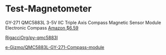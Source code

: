 # Test-Magnetometer

GY-271 QMC5883L 3-5V IIC Triple Axis Compass Magnetic Sensor Module Electronic Compass 
[Amazon $6.59](https://www.amazon.com/dp/B008V9S64E?psc=1&ref=ppx_yo2ov_dt_b_product_details)

[RigacciOrg/py-qmc5883l](https://github.com/RigacciOrg/py-qmc5883l)

[e-Gizmo/QMC5883L-GY-271-Compass-module](https://github.com/e-Gizmo/QMC5883L-GY-271-Compass-module/blob/master/README.md)
